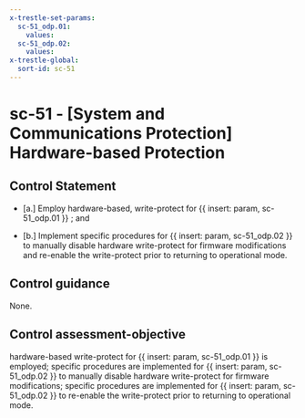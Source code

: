 ```yaml
---
x-trestle-set-params:
  sc-51_odp.01:
    values:
  sc-51_odp.02:
    values:
x-trestle-global:
  sort-id: sc-51
---
```


# sc-51 - \[System and Communications Protection\] Hardware-based Protection

## Control Statement

- \[a.\] Employ hardware-based, write-protect for {{ insert: param, sc-51_odp.01 }} ; and

- \[b.\] Implement specific procedures for {{ insert: param, sc-51_odp.02 }} to manually disable hardware write-protect for firmware modifications and re-enable the write-protect prior to returning to operational mode.

## Control guidance

None.

## Control assessment-objective

hardware-based write-protect for {{ insert: param, sc-51_odp.01 }} is employed;
specific procedures are implemented for {{ insert: param, sc-51_odp.02 }} to manually disable hardware write-protect for firmware modifications;
specific procedures are implemented for {{ insert: param, sc-51_odp.02 }} to re-enable the write-protect prior to returning to operational mode.
